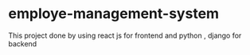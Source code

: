 # employe-management-system
This project done by using react js for frontend and python , django for backend
